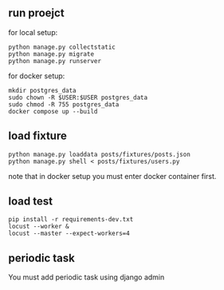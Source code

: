 ## run proejct
for local setup:
```
python manage.py collectstatic
python manage.py migrate
python manage.py runserver
```
for docker setup:
```
mkdir postgres_data
sudo chown -R $USER:$USER postgres_data
sudo chmod -R 755 postgres_data
docker compose up --build
```

## load fixture
```
python manage.py loaddata posts/fixtures/posts.json
python manage.py shell < posts/fixtures/users.py
```
note that in docker setup you must enter docker container first.

## load test
```
pip install -r requirements-dev.txt
locust --worker &
locust --master --expect-workers=4
```

## periodic task
You must add periodic task using django admin
